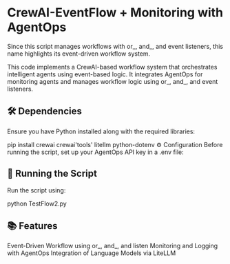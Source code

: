 # CrewAI-EventFlow + Monitoring with AgentOps
Since this script manages workflows with or_, and_, and event listeners, this name highlights its event-driven workflow system.

This code implements a CrewAI-based workflow system that orchestrates intelligent agents using event-based logic. It integrates AgentOps for monitoring agents and manages workflow logic using or_, and_, and event listeners.

## 🛠️ Dependencies
Ensure you have Python installed along with the required libraries:


pip install crewai crewai'tools' litellm python-dotenv
⚙️ Configuration
Before running the script, set up your AgentOps API key in a .env file:

## 🚀 Running the Script
Run the script using:

python TestFlow2.py

## 📚 Features
Event-Driven Workflow using or_, and_, and listen
Monitoring and Logging with AgentOps
Integration of Language Models via LiteLLM

